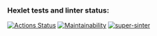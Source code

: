 ### Hexlet tests and linter status:
[![Actions Status](https://github.com/woaouh/frontend-project-lvl1/workflows/hexlet-check/badge.svg)](https://github.com/woaouh/frontend-project-lvl1/actions) [![Maintainability](https://api.codeclimate.com/v1/badges/a99a88d28ad37a79dbf6/maintainability)](https://codeclimate.com/github/codeclimate/codeclimate/maintainability) [![super-sinter](https://github.com/woaouh/frontend-project-lvl1/workflows/super-linter/badge.svg)](https://github.com/woaouh/frontend-project-lvl1/actions)
